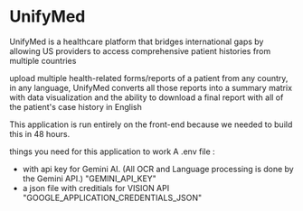 # UnifyMed
UnifyMed is a healthcare platform that bridges international gaps by allowing US providers to access comprehensive patient histories from multiple countries

upload multiple health-related forms/reports of a patient from any country, in any language, UnifyMed converts all those reports into a summary matrix with data visualization and the ability to download a final report with all of the patient's case history in English 


This application is run entirely on the front-end because we needed to build this in 48 hours.

things you need for this application to work
A .env file :
* with api key for Gemini AI. (All OCR and Language processing is done by the Gemini API.) "GEMINI_API_KEY"
* a json file with creditials for VISION API "GOOGLE_APPLICATION_CREDENTIALS_JSON"

  
